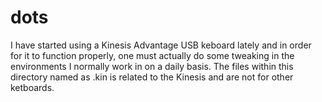 dots
====

I have started using a Kinesis Advantage USB keboard lately and in order for it
to function properly, one must actually do some tweaking in the environments I
normally work in on a daily basis. The files within this directory named as
.kin is related to the Kinesis and are not for other ketboards.



